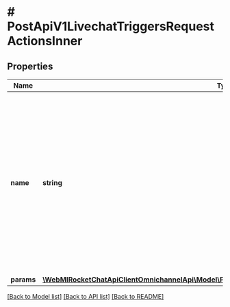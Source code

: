 # # PostApiV1LivechatTriggersRequestActionsInner

## Properties

Name | Type | Description | Notes
------------ | ------------- | ------------- | -------------
**name** | **string** | The name of the trigger action that takes place. The possible values are:  * &#x60;send-message&#x60;: A message is sent to the visitor.  * &#x60;use-external-service&#x60;: An external service is used for the trigger action. | [optional]
**params** | [**\WebMIRocketChatApiClientOmnichannelApi\Model\PostApiV1LivechatTriggersRequestActionsInnerParams**](PostApiV1LivechatTriggersRequestActionsInnerParams.md) |  | [optional]

[[Back to Model list]](../../README.md#models) [[Back to API list]](../../README.md#endpoints) [[Back to README]](../../README.md)
